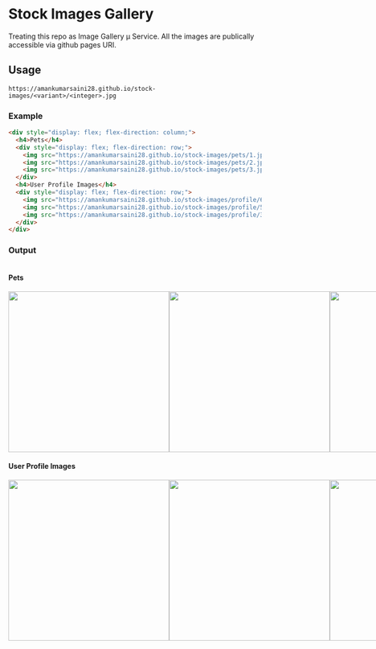 # Stock Images Gallery

Treating this repo as Image Gallery µ Service. All the images are publically accessible via github pages URI.

## Usage
```
https://amankumarsaini28.github.io/stock-images/<variant>/<integer>.jpg
```

### Example

```html
<div style="display: flex; flex-direction: column;">
  <h4>Pets</h4>
  <div style="display: flex; flex-direction: row;">
    <img src="https://amankumarsaini28.github.io/stock-images/pets/1.jpg" width="320"/>
    <img src="https://amankumarsaini28.github.io/stock-images/pets/2.jpg" width="320"/>
    <img src="https://amankumarsaini28.github.io/stock-images/pets/3.jpg" width="320"/>
  </div>
  <h4>User Profile Images</h4>
  <div style="display: flex; flex-direction: row;">
    <img src="https://amankumarsaini28.github.io/stock-images/profile/6.jpg" width="320"/>
    <img src="https://amankumarsaini28.github.io/stock-images/profile/5.jpg" width="320"/>
    <img src="https://amankumarsaini28.github.io/stock-images/profile/3.jpg" width="320"/>
  </div>
</div>

```

### Output

<div style="display: flex; flex-direction: column;">
  <h4>Pets</h4>
  <div style="display: flex; flex-direction: row;">
    <img src="https://amankumarsaini28.github.io/stock-images/pets/1.jpg" width="320"/>
    <img src="https://amankumarsaini28.github.io/stock-images/pets/2.jpg" width="320"/>
    <img src="https://amankumarsaini28.github.io/stock-images/pets/3.jpg" width="320"/>
  </div>
  <h4>User Profile Images</h4>
  <div style="display: flex; flex-direction: row;">
    <img src="https://amankumarsaini28.github.io/stock-images/profile/6.jpg" width="320"/>
    <img src="https://amankumarsaini28.github.io/stock-images/profile/5.jpg" width="320"/>
    <img src="https://amankumarsaini28.github.io/stock-images/profile/3.jpg" width="320"/>
  </div>
</div>
